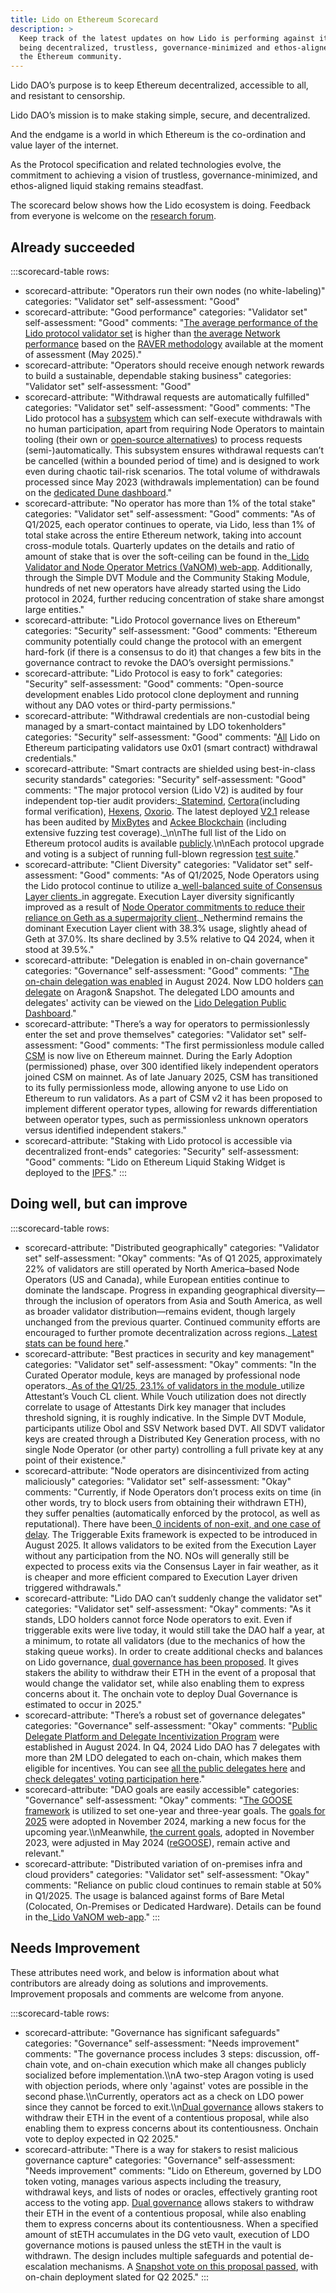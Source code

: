 ```yaml
---
title: Lido on Ethereum Scorecard
description: >
  Keep track of the latest updates on how Lido is performing against its goal of
  being decentralized, trustless, governance-minimized and ethos-aligned with
  the Ethereum community.
---
```

Lido DAO’s purpose is to keep Ethereum decentralized, accessible to all, and resistant to censorship.

Lido DAO’s mission is to make staking simple, secure, and decentralized.

And the endgame is a world in which Ethereum is the co-ordination and value layer of the internet.

As the Protocol specification and related technologies evolve, the commitment to achieving a vision of trustless, governance-minimized, and ethos-aligned liquid staking remains steadfast.

The scorecard below shows how the Lido ecosystem is doing. Feedback from everyone is welcome on the [research forum](https://{{research}}/).

## Already succeeded

:::scorecard-table
rows:
  - scorecard-attribute: "Operators run their own nodes (no white-labeling)"
    categories: "Validator set"
    self-assessment: "Good"
  - scorecard-attribute: "Good performance"
    categories: "Validator set"
    self-assessment: "Good"
    comments: "[The average performance of the Lido protocol validator set](https://explorer.rated.network/o/Lido?timeWindow=30d) is higher than [the average Network performance](https://explorer.rated.network/?timeWindow=30d) based on the [RAVER methodology](https://docs.rated.network/documentation/methodologies/ethereum/rated-effectiveness-rating/rated-effectiveness-rating) available at the moment of assessment (May 2025)."
  - scorecard-attribute: "Operators should receive enough network rewards to build a sustainable, dependable staking business"
    categories: "Validator set"
    self-assessment: "Good"
  - scorecard-attribute: "Withdrawal requests are automatically fulfilled"
    categories: "Validator set"
    self-assessment: "Good"
    comments: "The Lido protocol has a [subsystem](https://{{ethereum_docs}}/contracts/withdrawal-queue-erc721/#what-is-withdrawalqueueerc721) which can self-execute withdrawals with no human participation, apart from requiring Node Operators to maintain tooling (their own or [open-source alternatives](https://github.com/lidofinance/validator-ejector/)) to process requests (semi-)automatically. This subsystem ensures withdrawal requests can’t be cancelled (within a bounded period of time) and is designed to work even during chaotic tail-risk scenarios. The total volume of withdrawals processed since May 2023 (withdrawals implementation) can be found on the [dedicated Dune dashboard](https://dune.com/embeds/2475364/4072036)."
  - scorecard-attribute: "No operator has more than 1% of the total stake"
    categories: "Validator set"
    self-assessment: "Good"
    comments: "As of Q1/2025, each operator continues to operate, via Lido, less than 1% of total stake across the entire Ethereum network, taking into account cross-module totals. Quarterly updates on the details and ratio of amount of stake that is over the soft-ceiling can be found in the\_[Lido Validator and Node Operator Metrics (VaNOM) web-app](https://app.hex.tech/8dedcd99-17f4-49d8-944e-4857a355b90a/app/3f7d6967-3ef6-4e69-8f7b-d02d903f045b/latest). Additionally, through the Simple DVT Module and the Community Staking Module, hundreds of net new operators have already started using the Lido protocol in 2024, further reducing concentration of stake share amongst large entities."
  - scorecard-attribute: "Lido Protocol governance lives on Ethereum"
    categories: "Security"
    self-assessment: "Good"
    comments: "Ethereum community  potentially could change  the protocol with an emergent hard-fork (if there is a consensus to do it) that changes a few bits in the governance contract to revoke the DAO’s oversight permissions."
  - scorecard-attribute: "Lido Protocol is easy to fork"
    categories: "Security"
    self-assessment: "Good"
    comments: "Open-source development enables Lido protocol clone deployment and running without any DAO votes or third-party permissions."
  - scorecard-attribute: "Withdrawal credentials are non-custodial being managed by a smart-contact maintained by LDO tokenholders"
    categories: "Security"
    self-assessment: "Good"
    comments: "[All](https://x.com/LidoFinance/status/1646977448410480643) Lido on Ethereum participating validators use 0x01 (smart contract) withdrawal credentials."
  - scorecard-attribute: "Smart contracts are shielded using best-in-class security standards"
    categories: "Security"
    self-assessment: "Good"
    comments: "The major protocol version (Lido V2) is audited by four independent top-tier audit providers:\_[Statemind](https://github.com/lidofinance/audits/#04-2023-statemind-lido-v2-audit), [Certora](https://github.com/lidofinance/audits/#04-2023-certora-lido-v2-audit)(including formal verification), [Hexens](https://github.com/lidofinance/audits/#04-2023-hexens-lido-v2-smart-contract-audit), [Oxorio](https://github.com/lidofinance/audits/?tab=readme-ov-file#05-2023-oxorio-lido-v2-on-chain-audit). The latest deployed [V2.1](https://github.com/lidofinance/core/releases/tag/v2.1.0) release has been audited by [MixBytes](https://github.com/lidofinance/audits/blob/main/MixBytes%20Lido%20CSM%20Security%20Audit%20Report%2010-24.pdf) and [Ackee Blockchain](https://github.com/lidofinance/audits/blob/main/Ackee%20Blockchain%20Lido%20Staking%20Router%20v2%20Report%2010-24.pdf) (including extensive fuzzing test coverage).\_\n\nThe full list of the Lido on Ethereum protocol audits is available [publicly](https://{{ethereum_docs}}/security/audits/#lido-on-ethereum).\n\nEach protocol upgrade and voting is a subject of running full-blown regression [test suite](https://github.com/lidofinance/scripts/tree/master/tests)."
  - scorecard-attribute: "Client Diversity"
    categories: "Validator set"
    self-assessment: "Good"
    comments: "As of Q1/2025, Node Operators using the Lido protocol continue to utilize a\_[well-balanced suite of Consensus Layer clients](https://app.hex.tech/8dedcd99-17f4-49d8-944e-4857a355b90a/app/3f7d6967-3ef6-4e69-8f7b-d02d903f045b/latest?tab=client-diversity)\_in aggregate. Execution Layer diversity significantly improved as a result of [Node Operator commitments to reduce their reliance on Geth as a supermajority client](https://{{research}}/t/ethereum-node-operator-el-diversity-improvement-commitments/6459).\_Nethermind remains the dominant Execution Layer client with 38.3% usage, slightly ahead of Geth at 37.0%. Its share declined by 3.5% relative to Q4 2024, when it stood at 39.5%."
  - scorecard-attribute: "Delegation is enabled in on-chain governance"
    categories: "Governance"
    self-assessment: "Good"
    comments: "[The on-chain delegation was enabled](https://{{vote}}/vote/178) in August 2024. Now LDO holders [can delegate](https://{{vote}}/delegation) on Aragon& Snapshot. The delegated LDO amounts and delegates' activity can be viewed on the [Lido Delegation Public Dashboard](https://dune.com/lido/lido-delegations)."
  - scorecard-attribute: "There’s a way for operators to permissionlessly enter the set and prove themselves"
    categories: "Validator set"
    self-assessment: "Good"
    comments: "The first permissionless module called [CSM](https://{{operatorportal}}/modules/community-staking-module) is now live on Ethereum mainnet. During the Early Adoption (permissioned) phase, over 300 identified likely independent operators joined CSM on mainnet. As of late January 2025, CSM has transitioned to its fully permissionless mode, allowing anyone to use Lido on Ethereum to run validators. As a part of CSM v2 it has been proposed to implement different operator types, allowing for rewards differentiation between operator types, such as permissionless unknown operators versus identified independent stakers."
  - scorecard-attribute: "Staking with Lido protocol is accessible via decentralized front-ends"
    categories: "Security"
    self-assessment: "Good"
    comments: "Lido on Ethereum Liquid Staking Widget is deployed to the [IPFS](https://{{ethereum_docs}}/ipfs/apps-list/)."
:::

## Doing well, but can improve

:::scorecard-table
rows:
  - scorecard-attribute: "Distributed geographically"
    categories: "Validator set"
    self-assessment: "Okay"
    comments: "As of Q1 2025, approximately 22% of validators are still operated by North America–based Node Operators (US and Canada), while European entities continue to dominate the landscape. Progress in expanding geographical diversity—through the inclusion of operators from Asia and South America, as well as broader validator distribution—remains evident, though largely unchanged from the previous quarter. Continued community efforts are encouraged to further promote decentralization across regions.\_[Latest stats can be found here](https://app.hex.tech/8dedcd99-17f4-49d8-944e-4857a355b90a/app/3f7d6967-3ef6-4e69-8f7b-d02d903f045b/latest?selectedStaticCellId=be392244-4d90-4212-9492-d07ded405735)."
  - scorecard-attribute: "Best practices in security and key management"
    categories: "Validator set"
    self-assessment: "Okay"
    comments: "In the Curated Operator module, keys are managed by professional node operators.\_[As of the Q1/25, 23.1% of validators in the module](https://app.hex.tech/8dedcd99-17f4-49d8-944e-4857a355b90a/app/3f7d6967-3ef6-4e69-8f7b-d02d903f045b/latest)\_utilize Attestant’s Vouch CL client. While Vouch utilization does not directly correlate to usage of Attestants Dirk key manager that includes threshold signing, it is roughly indicative. In the Simple DVT Module, participants utilize Obol and SSV Network based DVT. All SDVT validator keys are created through a Distributed Key Generation process, with no single Node Operator (or other party) controlling a full private key at any point of their existence."
  - scorecard-attribute: "Node operators are disincentivized from acting maliciously"
    categories: "Validator set"
    self-assessment: "Okay"
    comments: "Currently, if Node Operators don’t process exits on time (in other words, try to block users from obtaining their withdrawn ETH), they suffer penalties (automatically enforced by the protocol, as well as reputational). There have been\_[0 incidents of non-exit, and one case of delay](https://dune.com/lido/lido-node-operator-withdrawals). The Triggerable Exits framework is expected to be introduced in August 2025. It allows validators to be exited from the Execution Layer without any participation from the NO. NOs will generally still be expected to process exits via the Consensus Layer in fair weather, as it is cheaper and more efficient compared to Execution Layer driven triggered withdrawals."
  - scorecard-attribute: "Lido DAO can’t suddenly change the validator set"
    categories: "Validator set"
    self-assessment: "Okay"
    comments: "As it stands, LDO holders cannot force Node operators to exit. Even if triggerable exits were live today, it would still take the DAO half a year, at a minimum, to rotate all validators (due to the mechanics of how the staking queue works). In order to create additional checks and balances on Lido governance, [dual governance has been proposed](https://{{research}}/t/ldo-steth-dual-governance-continuation/5727). It gives stakers the ability to withdraw their ETH in the event of a proposal that would change the validator set, while also enabling them to express concerns about it. The onchain vote to deploy Dual Governance is estimated to occur in 2025."
  - scorecard-attribute: "There’s a robust set of governance delegates"
    categories: "Governance"
    self-assessment: "Okay"
    comments: "[Public Delegate Platform and Delegate Incentivization Program](https://snapshot.box/#/s:lido-snapshot.eth/proposal/0xa502cf80451192672313911ce558e74799626da3b3b66130e21c6cd19707e584) were established in August 2024. In Q4, 2024 Lido DAO has 7 delegates with more than 2M LDO delegated to each on-chain, which makes them eligible for incentives. You can see [all the public delegates here](https://{{vote}}/delegation) and [check delegates' voting participation here](https://dune.com/lido/lido-delegations)."
  - scorecard-attribute: "DAO goals are easily accessible"
    categories: "Governance"
    self-assessment: "Okay"
    comments: "[The GOOSE framework](https://snapshot.box/#/s:lido-snapshot.eth/proposal/0x58bbc5d540e46081043ef29d4d1ee56b7df4dc1b0369aa78e0c15a2403549353) is utilized to set one-year and three-year goals. The [goals for 2025](https://snapshot.box/#/s:lido-snapshot.eth/proposal/0xeedef9fea3d782f192410768cabaf6974da40ef36e1d22c7f8fff5fd4cfc7a59) were adopted in November 2024, marking a new focus for the upcoming year.\\\nMeanwhile, [the current goals](https://snapshot.box/#/s:lido-snapshot.eth/proposal/0x0fa423280ce2bcc2596901d81322716ad440c7581658030a7d21784c2661d81c), adopted in November 2023, were adjusted in May 2024 ([reGOOSE](https://snapshot.box/#/s:lido-snapshot.eth/proposal/0x300523518b08f20c585751c0a720ef3ec53698d4e5062154d285b15cb062f96c)), remain active and relevant."
  - scorecard-attribute: "Distributed variation of on-premises infra and cloud providers"
    categories: "Validator set"
    self-assessment: "Okay"
    comments: "Reliance on public cloud continues to remain stable at 50% in Q1/2025. The usage is balanced against forms of Bare Metal (Colocated, On-Premises or Dedicated Hardware). Details can be found in the\_[Lido VaNOM web-app](https://app.hex.tech/8dedcd99-17f4-49d8-944e-4857a355b90a/app/3f7d6967-3ef6-4e69-8f7b-d02d903f045b/latest?selectedStaticCellId=fd91537b-e4b5-42b6-813d-6ec0ff957cd3)."
:::

## Needs Improvement

These attributes need work, and below is information about what contributors are already doing as solutions and improvements.\
Improvement proposals and comments are welcome from anyone.

:::scorecard-table
rows:
  - scorecard-attribute: "Governance has significant safeguards"
    categories: "Governance"
    self-assessment: "Needs improvement"
    comments: "The governance process includes 3 steps: discussion, off-chain vote, and on-chain execution which make all changes publicly socialized before implementation.\\\nA two-step Aragon voting is used with objection periods, where only 'against' votes are possible in the second phase.\\\nCurrently, operators act as a check on LDO power since they cannot be forced to exit.\\\n[Dual governance](https://hackmd.io/@skozin/SJdSE51Ep) allows stakers to withdraw their ETH in the event of a contentious proposal, while also enabling them to express concerns about its contentiousness. Onchain vote to deploy expected in Q2 2025."
  - scorecard-attribute: "There is a way for stakers to resist malicious governance capture"
    categories: "Governance"
    self-assessment: "Needs improvement"
    comments: "Lido on Ethereum, governed by LDO token voting, manages various aspects including the treasury, withdrawal keys, and lists of nodes or oracles, effectively granting root access to the voting app. [Dual governance](https://hackmd.io/@skozin/SkjuZAuip) allows stakers to withdraw their ETH in the event of a contentious proposal, while also enabling them to express concerns about its contentiousness. When a specified amount of stETH accumulates in the DG veto vault, execution of LDO governance motions is paused unless the stETH in the vault is withdrawn. The design includes multiple safeguards and potential de-escalation mechanisms. A [Snapshot vote on this proposal passed](https://snapshot.box/#/s:lido-snapshot.eth/proposal/0x3bdf528b31956e029e867ebf79b02ee07e9a973987b34c5cffc14392e8b4480c), with on-chain deployment slated for Q2 2025."
:::